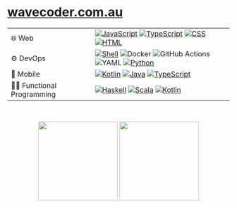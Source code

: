 # [wavecoder.com.au](https://wavecoder.com.au)

| | |
|---|---|
| 🌐 Web | [![JavaScript](https://img.shields.io/badge/JavaScript-F7DF1E?logo=javascript&logoColor=black)](https://github.com/ktalanda?tab=repositories&q=language:JavaScript&type=public) [![TypeScript](https://img.shields.io/badge/TypeScript-3178C6?logo=typescript&logoColor=white)](https://github.com/ktalanda?tab=repositories&q=language:TypeScript&type=public) [![CSS](https://img.shields.io/badge/CSS-1572B6?logo=css3&logoColor=white)](https://github.com/ktalanda?tab=repositories&q=language:CSS&type=public) [![HTML](https://img.shields.io/badge/HTML-E34F26?logo=html5&logoColor=white)](https://github.com/ktalanda?tab=repositories&q=language:HTML&type=public) |
| ⚙️ DevOps | [![Shell](https://img.shields.io/badge/Shell-4EAA25?logo=gnu-bash&logoColor=white)](https://github.com/ktalanda?tab=repositories&q=language:Shell&type=public) ![Docker](https://img.shields.io/badge/Docker-2496ED?logo=docker&logoColor=white) ![GitHub Actions](https://img.shields.io/badge/GitHub%20Actions-2088FF?logo=github-actions&logoColor=white) ![YAML](https://img.shields.io/badge/YAML-CCCCCC?logo=yaml&logoColor=black) [![Python](https://img.shields.io/badge/Python-3776AB?logo=python&logoColor=white)](https://github.com/ktalanda?tab=repositories&q=language:Python&type=public) |
| 📱 Mobile | [![Kotlin](https://img.shields.io/badge/Kotlin-7F52FF?logo=kotlin&logoColor=white)](https://github.com/ktalanda?tab=repositories&q=language:Kotlin&type=public) [![Java](https://img.shields.io/badge/Java-007396?logo=java&logoColor=white)](https://github.com/ktalanda?tab=repositories&q=language:Java&type=public) [![TypeScript](https://img.shields.io/badge/TypeScript-3178C6?logo=typescript&logoColor=white)](https://github.com/ktalanda?tab=repositories&q=language:TypeScript&type=public) |
| 🧑‍💻 Functional Programming | [![Haskell](https://img.shields.io/badge/Haskell-5D4F85?logo=haskell&logoColor=white)](https://github.com/ktalanda?tab=repositories&q=language:Haskell&type=public) [![Scala](https://img.shields.io/badge/Scala-DC322F?logo=scala&logoColor=white)](https://github.com/ktalanda?tab=repositories&q=language:Scala&type=public) [![Kotlin](https://img.shields.io/badge/Kotlin-7F52FF?logo=kotlin&logoColor=white)](https://github.com/ktalanda?tab=repositories&q=language:Kotlin&type=public) |
</br>

<p align="center">
  <img height="180em" src="https://github-readme-stats-eight-theta.vercel.app/api?username=ktalanda&show_icons=true&theme=algolia&include_all_commits=true&count_private=true"/>
  <img height="180em" src="https://github-readme-stats-eight-theta.vercel.app/api/top-langs/?username=ktalanda&layout=compact&langs_count=8&theme=algolia"/>
</p>
